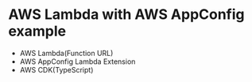 # AWS Lambda with AWS AppConfig example

- AWS Lambda(Function URL)
- AWS AppConfig Lambda Extension
- AWS CDK(TypeScript)
